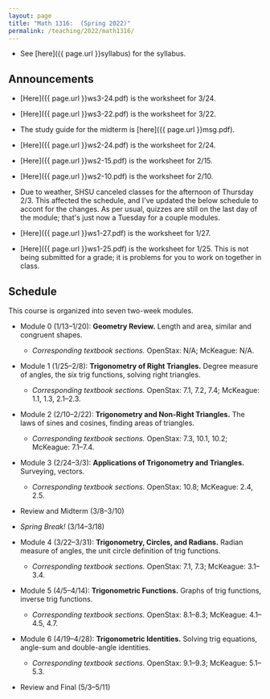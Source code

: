 ```yaml
---
layout: page
title: "Math 1316:  (Spring 2022)"
permalink: /teaching/2022/math1316/
---
```


* See [here]({{ page.url }}syllabus) for the syllabus.



Announcements
-------------

* [Here]({{ page.url }}ws3-24.pdf) is the worksheet for 3/24.

* [Here]({{ page.url }}ws3-22.pdf) is the worksheet for 3/22.

* The study guide for the midterm is [here]({{ page.url }}msg.pdf).

* [Here]({{ page.url }}ws2-24.pdf) is the worksheet for 2/24.

* [Here]({{ page.url }}ws2-15.pdf) is the worksheet for 2/15.

* [Here]({{ page.url }}ws2-10.pdf) is the worksheet for 2/10.

* Due to weather, SHSU canceled classes for the afternoon of Thursday 2/3. This affected the schedule, and I've updated the below schedule to accont for the changes. As per usual, quizzes are still on the last day of the module; that's just now a Tuesday for a couple modules.

* [Here]({{ page.url }}ws1-27.pdf) is the worksheet for 1/27.

* [Here]({{ page.url }}ws1-25.pdf) is the worksheet for 1/25. This is not being submitted for a grade; it is problems for you to work on together in class.



Schedule
--------

This course is organized into seven two-week modules. 

* Module 0 (1/13–1/20): **Geometry Review.** Length and area, similar and congruent shapes. 

    * *Corresponding textbook sections.* OpenStax: N/A; McKeague: N/A.

* Module 1 (1/25–2/8): **Trigonometry of Right Triangles.** Degree measure of angles, the six trig functions, solving right triangles.

    * *Corresponding textbook sections.* OpenStax: 7.1, 7.2, 7.4; McKeague: 1.1, 1.3, 2.1–2.3.

* Module 2 (2/10–2/22): **Trigonometry and Non-Right Triangles.** The laws of sines and cosines, finding areas of triangles.

    * *Corresponding textbook sections.* OpenStax: 7.3, 10.1, 10.2; McKeague: 7.1–7.4.

* Module 3 (2/24–3/3): **Applications of Trigonometry and Triangles.** Surveying, vectors.

    * *Corresponding textbook sections.* OpenStax: 10.8; McKeague: 2.4, 2.5.

* Review and Midterm (3/8–3/10)

* *Spring Break!* (3/14–3/18)

* Module 4 (3/22–3/31): **Trigonometry, Circles, and Radians.** Radian measure of angles, the unit circle definition of trig functions.

    * *Corresponding textbook sections.* OpenStax: 7.1, 7.3; McKeague: 3.1–3.4.

* Module 5 (4/5–4/14): **Trigonometric Functions.** Graphs of trig functions, inverse trig functions.

    * *Corresponding textbook sections.* OpenStax: 8.1–8.3; McKeague: 4.1–4.5, 4.7.

* Module 6 (4/19–4/28): **Trigonometric Identities.** Solving trig equations, angle-sum and double-angle identities.

    * *Corresponding textbook sections.* OpenStax: 9.1–9.3; McKeague: 5.1–5.3.

* Review and Final (5/3–5/11)
